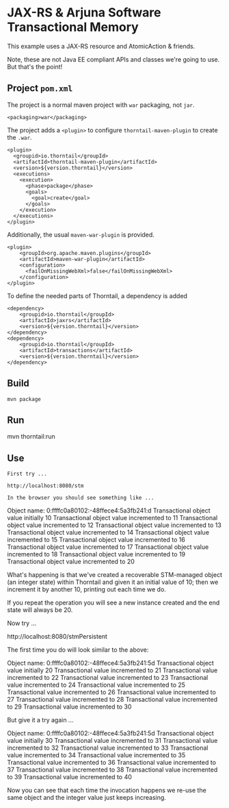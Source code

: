 # JAX-RS & Arjuna Software Transactional Memory

This example uses a JAX-RS resource and AtomicAction & friends.

Note, these are not Java EE compliant APIs and classes we're going to use. But that's the point!

## Project `pom.xml`

The project is a normal maven project with `war` packaging, not `jar`.

    <packaging>war</packaging>

The project adds a `<plugin>` to configure `thorntail-maven-plugin` to
create the `.war`.

    <plugin>
      <groupid>io.thorntail</groupId>
      <artifactId>thorntail-maven-plugin</artifactId>
      <version>${version.thorntail}</version>
      <executions>
        <execution>
          <phase>package</phase>
          <goals>
            <goal>create</goal>
          </goals>
        </execution>
      </executions>
    </plugin>

Additionally, the usual `maven-war-plugin` is provided.

    <plugin>
        <groupId>org.apache.maven.plugins</groupId>
        <artifactId>maven-war-plugin</artifactId>
        <configuration>
          <failOnMissingWebXml>false</failOnMissingWebXml>
        </configuration>
    </plugin>

To define the needed parts of Thorntail, a dependency is added

    <dependency>
        <groupid>io.thorntail</groupId>
        <artifactId>jaxrs</artifactId>
        <version>${version.thorntail}</version>
    </dependency>
    <dependency>
        <groupid>io.thorntail</groupId>
        <artifactId>transactions</artifactId>
        <version>${version.thorntail}</version>
    </dependency>

## Build

    mvn package

## Run

   mvn thorntail:run

## Use

    First try ...

    http://localhost:8080/stm

    In the browser you should see something like ...

Object name: 0:ffffc0a80102:-48ffece4:5a3fb241:d
Transactional object value initially 10
Transactional object value incremented to 11
Transactional object value incremented to 12
Transactional object value incremented to 13
Transactional object value incremented to 14
Transactional object value incremented to 15
Transactional object value incremented to 16
Transactional object value incremented to 17
Transactional object value incremented to 18
Transactional object value incremented to 19
Transactional object value incremented to 20

What's happening is that we've created a recoverable STM-managed object (an integer state) within Thorntail and given it an initial value
of 10; then we increment it by another 10, printing out each time we do.

If you repeat the operation you will see a new instance created and the end state will always be 20.

Now try ...

http://localhost:8080/stmPersistent

The first time you do will look similar to the above:

Object name: 0:ffffc0a80102:-48ffece4:5a3fb241:5d
Transactional object value initially 20
Transactional value incremented to 21
Transactional value incremented to 22
Transactional value incremented to 23
Transactional value incremented to 24
Transactional value incremented to 25
Transactional value incremented to 26
Transactional value incremented to 27
Transactional value incremented to 28
Transactional value incremented to 29
Transactional value incremented to 30

But give it a try again ...

Object name: 0:ffffc0a80102:-48ffece4:5a3fb241:5d
Transactional object value initially 30
Transactional value incremented to 31
Transactional value incremented to 32
Transactional value incremented to 33
Transactional value incremented to 34
Transactional value incremented to 35
Transactional value incremented to 36
Transactional value incremented to 37
Transactional value incremented to 38
Transactional value incremented to 39
Transactional value incremented to 40

Now you can see that each time the invocation happens we re-use the same object and the integer value just keeps increasing.